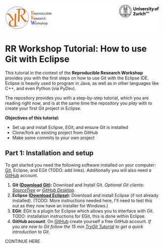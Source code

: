 ![](figures/header.png)

# RR Workshop Tutorial: How to use Git with Eclipse

This tutorial in the context of the **Reproducible Research Workshop** provides you with the first steps on how to use Git with the Eclipse IDE. Eclipse is heavily used to program in Java, as well as in other languages like C++, and even Python (via PyDev).

The repository provides you with a step-by-step tutorial, which you are reading right now, and is at the same time the repository you _play_ with to create your first Git project in Eclipse.

**Objectives of this tutorial:**

* Set up and install Eclipse, EGit, and ensure Git is installed
* Clone/fork an existing project from GitHub
* Make some commits to your own project

## Part 1: Installation and setup

To get started you need the following software installed on your computer: [Git](https://git-scm.com), Eclipse, and EGit (TODO: add links). Additionally you will also need a [GitHub](https://github.com/) account.

1. **Git ([Download Git](https://git-scm.com/downloads)):** Download and Install Git. 
   _Optional Git clients: [SourceTree](https://www.sourcetreeapp.com) or [GitHub Desktop](https://desktop.github.com)_.
2. **Eclipse ([Download Eclipse](https://www.eclipse.org/downloads/eclipse-packages/)):** Download and install Eclipse (if not already installed). (TODO: More instructions needed here, I'll need to test this out as they now have an installer for Windows.)
3. **EGit**: EGit is a plugin for Eclipse which allows you to interface with Git. TODO: installation instructions for EGit, this is done within Eclipse.
4. **GitHub account**: On [GitHub](https://github.com/) create yourself a free GitHub account. _If you are new to Git follow the 15 min [TryGit Tutorial](https://try.github.io) to get a quick introduction to Git._ 

CONTINUE HERE

